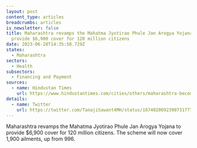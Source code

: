 ```yaml
---
layout: post
content_type: articles
breadcrumbs: articles
is_newsletter: false
title: Maharashtra revamps the Mahatma Jyotirao Phule Jan Arogya Yojana to
  provide $6,900 cover for 120 million citizens
date: 2023-06-28T14:35:58.729Z
states:
  - Maharashtra
sectors:
  - Health
subsectors:
  - Financing and Payment
sources:
  - name: Hindustan Times
    url: https://www.hindustantimes.com/cities/others/maharashtra-becomes-first-state-in-india-to-introduce-universal-healthcare-policy-101687548367220.html
details:
  - name: Twitter
    url: https://twitter.com/TanajiSawant4MH/status/1674020692390731777?s=20
---
```

Maharashtra revamps the Mahatma Jyotirao Phule Jan Arogya Yojana to provide $6,900 cover for 120 million citizens. The scheme will now cover 1,900 ailments, up from 996.
